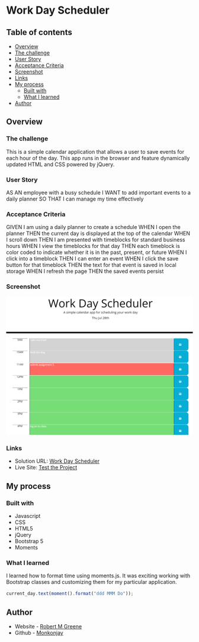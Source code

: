 # Work Day Scheduler

## Table of contents

- [Overview](#overview)
 - [The challenge](#the-challenge)
  - [User Story](#user-story)
  - [Acceptance Criteria](#acceptance-criteria)
  - [Screenshot](#screenshot)
  - [Links](#links)
- [My process](#my-process)
  - [Built with](#built-with)
  - [What I learned](#what-i-learned)
- [Author](#author)



## Overview

### The challenge

This is a simple calendar application that allows a user to save events for each hour of the day. This app runs in the browser and feature dynamically updated HTML and CSS powered by jQuery.

### User Story

AS AN employee with a busy schedule
I WANT to add important events to a daily planner
SO THAT I can manage my time effectively

### Acceptance Criteria

GIVEN I am using a daily planner to create a schedule
WHEN I open the planner
THEN the current day is displayed at the top of the calendar
WHEN I scroll down
THEN I am presented with timeblocks for standard business hours
WHEN I view the timeblocks for that day
THEN each timeblock is color coded to indicate whether it is in the past, present, or future
WHEN I click into a timeblock
THEN I can enter an event
WHEN I click the save button for that timeblock
THEN the text for that event is saved in local storage
WHEN I refresh the page
THEN the saved events persist

### Screenshot

![](./Assets/screenshot.png)

### Links

- Solution URL: [Work Day Scheduler](https://github.com/Monkonjay/Work-Day-Scheduler.git)
- Live Site: [Test the Project](https://monkonjay.github.io/Work-Day-Scheduler/)

## My process

### Built with

- Javascript
- CSS
- HTML5
- jQuery
- Bootstrap 5
- Moments


### What I learned

I learned how to format time using moments.js.  It was exciting working with Bootstrap classes and customizing them for my particular application. 


```moments.js
current_day.text(moment().format("ddd MMM Do"));
```


## Author

- Website - [Robert M Greene]( https://monkonjay.github.io/Portforlio-Page/)
- Github - [Monkonjay](https://github.com/Monkonjay)